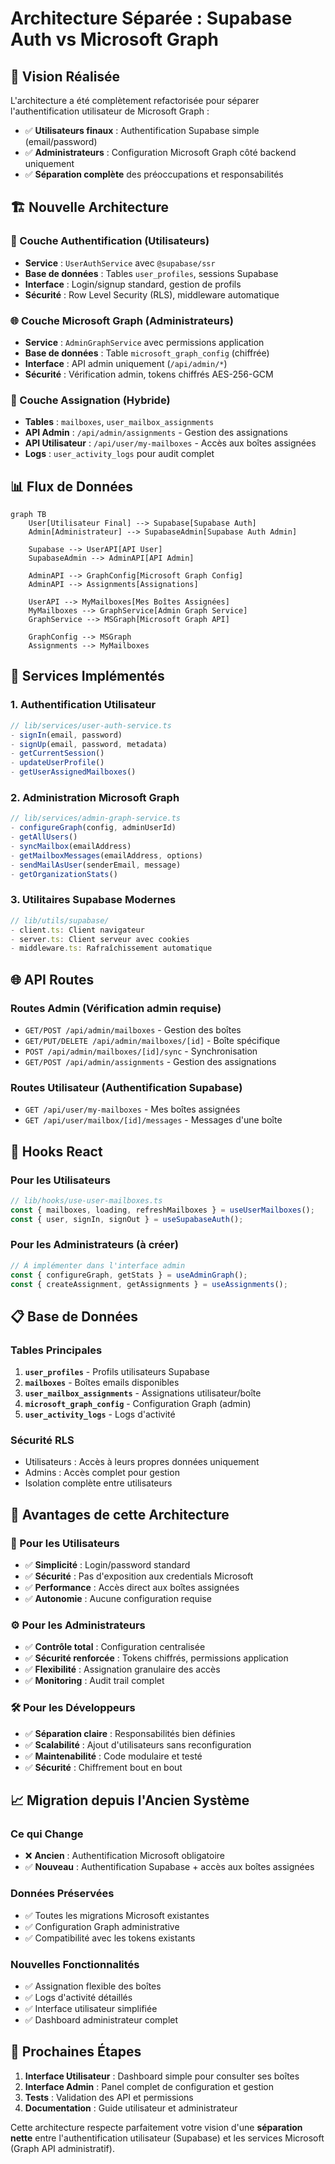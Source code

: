 # Architecture Séparée : Supabase Auth vs Microsoft Graph

## 🎯 **Vision Réalisée**

L'architecture a été complètement refactorisée pour séparer l'authentification utilisateur de Microsoft Graph :

- ✅ **Utilisateurs finaux** : Authentification Supabase simple (email/password)
- ✅ **Administrateurs** : Configuration Microsoft Graph côté backend uniquement
- ✅ **Séparation complète** des préoccupations et responsabilités

## 🏗️ **Nouvelle Architecture**

### **🔐 Couche Authentification (Utilisateurs)**
- **Service** : `UserAuthService` avec `@supabase/ssr`
- **Base de données** : Tables `user_profiles`, sessions Supabase
- **Interface** : Login/signup standard, gestion de profils
- **Sécurité** : Row Level Security (RLS), middleware automatique

### **🌐 Couche Microsoft Graph (Administrateurs)**
- **Service** : `AdminGraphService` avec permissions application
- **Base de données** : Table `microsoft_graph_config` (chiffrée)
- **Interface** : API admin uniquement (`/api/admin/*`)
- **Sécurité** : Vérification admin, tokens chiffrés AES-256-GCM

### **📧 Couche Assignation (Hybride)**
- **Tables** : `mailboxes`, `user_mailbox_assignments`
- **API Admin** : `/api/admin/assignments` - Gestion des assignations
- **API Utilisateur** : `/api/user/my-mailboxes` - Accès aux boîtes assignées
- **Logs** : `user_activity_logs` pour audit complet

## 📊 **Flux de Données**

```mermaid
graph TB
    User[Utilisateur Final] --> Supabase[Supabase Auth]
    Admin[Administrateur] --> SupabaseAdmin[Supabase Auth Admin]

    Supabase --> UserAPI[API User]
    SupabaseAdmin --> AdminAPI[API Admin]

    AdminAPI --> GraphConfig[Microsoft Graph Config]
    AdminAPI --> Assignments[Assignations]

    UserAPI --> MyMailboxes[Mes Boîtes Assignées]
    MyMailboxes --> GraphService[Admin Graph Service]
    GraphService --> MSGraph[Microsoft Graph API]

    GraphConfig --> MSGraph
    Assignments --> MyMailboxes
```

## 🔧 **Services Implémentés**

### **1. Authentification Utilisateur**
```typescript
// lib/services/user-auth-service.ts
- signIn(email, password)
- signUp(email, password, metadata)
- getCurrentSession()
- updateUserProfile()
- getUserAssignedMailboxes()
```

### **2. Administration Microsoft Graph**
```typescript
// lib/services/admin-graph-service.ts
- configureGraph(config, adminUserId)
- getAllUsers()
- syncMailbox(emailAddress)
- getMailboxMessages(emailAddress, options)
- sendMailAsUser(senderEmail, message)
- getOrganizationStats()
```

### **3. Utilitaires Supabase Modernes**
```typescript
// lib/utils/supabase/
- client.ts: Client navigateur
- server.ts: Client serveur avec cookies
- middleware.ts: Rafraîchissement automatique
```

## 🌐 **API Routes**

### **Routes Admin (Vérification admin requise)**
- `GET/POST /api/admin/mailboxes` - Gestion des boîtes
- `GET/PUT/DELETE /api/admin/mailboxes/[id]` - Boîte spécifique
- `POST /api/admin/mailboxes/[id]/sync` - Synchronisation
- `GET/POST /api/admin/assignments` - Gestion des assignations

### **Routes Utilisateur (Authentification Supabase)**
- `GET /api/user/my-mailboxes` - Mes boîtes assignées
- `GET /api/user/mailbox/[id]/messages` - Messages d'une boîte

## 🎣 **Hooks React**

### **Pour les Utilisateurs**
```typescript
// lib/hooks/use-user-mailboxes.ts
const { mailboxes, loading, refreshMailboxes } = useUserMailboxes();
const { user, signIn, signOut } = useSupabaseAuth();
```

### **Pour les Administrateurs** (à créer)
```typescript
// À implémenter dans l'interface admin
const { configureGraph, getStats } = useAdminGraph();
const { createAssignment, getAssignments } = useAssignments();
```

## 📋 **Base de Données**

### **Tables Principales**
1. **`user_profiles`** - Profils utilisateurs Supabase
2. **`mailboxes`** - Boîtes emails disponibles
3. **`user_mailbox_assignments`** - Assignations utilisateur/boîte
4. **`microsoft_graph_config`** - Configuration Graph (admin)
5. **`user_activity_logs`** - Logs d'activité

### **Sécurité RLS**
- Utilisateurs : Accès à leurs propres données uniquement
- Admins : Accès complet pour gestion
- Isolation complète entre utilisateurs

## 🚀 **Avantages de cette Architecture**

### **👥 Pour les Utilisateurs**
- ✅ **Simplicité** : Login/password standard
- ✅ **Sécurité** : Pas d'exposition aux credentials Microsoft
- ✅ **Performance** : Accès direct aux boîtes assignées
- ✅ **Autonomie** : Aucune configuration requise

### **⚙️ Pour les Administrateurs**
- ✅ **Contrôle total** : Configuration centralisée
- ✅ **Sécurité renforcée** : Tokens chiffrés, permissions application
- ✅ **Flexibilité** : Assignation granulaire des accès
- ✅ **Monitoring** : Audit trail complet

### **🛠️ Pour les Développeurs**
- ✅ **Séparation claire** : Responsabilités bien définies
- ✅ **Scalabilité** : Ajout d'utilisateurs sans reconfiguration
- ✅ **Maintenabilité** : Code modulaire et testé
- ✅ **Sécurité** : Chiffrement bout en bout

## 📈 **Migration depuis l'Ancien Système**

### **Ce qui Change**
- ❌ **Ancien** : Authentification Microsoft obligatoire
- ✅ **Nouveau** : Authentification Supabase + accès aux boîtes assignées

### **Données Préservées**
- ✅ Toutes les migrations Microsoft existantes
- ✅ Configuration Graph administrative
- ✅ Compatibilité avec les tokens existants

### **Nouvelles Fonctionnalités**
- ✅ Assignation flexible des boîtes
- ✅ Logs d'activité détaillés
- ✅ Interface utilisateur simplifiée
- ✅ Dashboard administrateur complet

## 🎯 **Prochaines Étapes**

1. **Interface Utilisateur** : Dashboard simple pour consulter ses boîtes
2. **Interface Admin** : Panel complet de configuration et gestion
3. **Tests** : Validation des API et permissions
4. **Documentation** : Guide utilisateur et administrateur

Cette architecture respecte parfaitement votre vision d'une **séparation nette** entre l'authentification utilisateur (Supabase) et les services Microsoft (Graph API administratif).